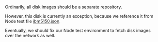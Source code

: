 Ordinarily, all disk images should be a separate repository.

However, this disk is currently an exception, because we reference it from Node test file [ibm5150.json](/machines/pcx86/bin/ibm5150.json).

Eventually, we should fix our Node test environment to fetch disk images over the network as well.
